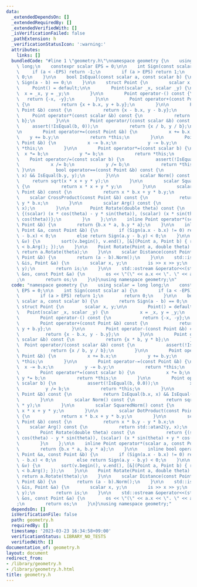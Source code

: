 ```yaml
---
data:
  _extendedDependsOn: []
  _extendedRequiredBy: []
  _extendedVerifiedWith: []
  _isVerificationFailed: false
  _pathExtension: h
  _verificationStatusIcon: ':warning:'
  attributes:
    links: []
  bundledCode: "#line 1 \"geometry.h\"\nnamespace geometry {\n    using scalar = long\
    \ long;\n    constexpr scalar EPS = 0;\n\n    int Sign(const scalar a) {\n   \
    \     if (a < -EPS) return -1;\n        if (a > EPS) return 1;\n        return\
    \ 0;\n    }\n\n    bool IsEqual(const scalar a, const scalar b) {\n        return\
    \ Sign(a - b) == 0;\n    }\n\n    struct Point {\n        scalar x, y;\n\n   \
    \     Point() = default;\n\n        Point(scalar _x, scalar _y) {\n          \
    \  x = _x, y = _y;\n        }\n\n        Point operator-() const {\n         \
    \   return {-x, -y};\n        }\n\n        Point operator+(const Point &b) const\
    \ {\n            return {x + b.x, y + b.y};\n        }\n\n        Point operator-(const\
    \ Point &b) const {\n            return {x - b.x, y - b.y};\n        }\n\n   \
    \     Point operator*(const scalar &b) const {\n            return {x * b, y *\
    \ b};\n        }\n\n        Point operator/(const scalar &b) const {\n       \
    \     assert(!IsEqual(b, 0));\n            return {x / b, y / b};\n        }\n\
    \n        Point operator+=(const Point &b) {\n            x += b.x;\n        \
    \    y += b.y;\n            return *this;\n        }\n\n        Point operator-=(const\
    \ Point &b) {\n            x -= b.x;\n            y -= b.y;\n            return\
    \ *this;\n        }\n\n        Point operator*=(const scalar b) {\n          \
    \  x *= b;\n            y *= b;\n            return *this;\n        }\n\n    \
    \    Point operator/=(const scalar b) {\n            assert(!IsEqual(b, 0.0));\n\
    \            x /= b;\n            y /= b;\n            return *this;\n       \
    \ }\n\n        bool operator==(const Point &b) const {\n            return IsEqual(b.x,\
    \ x) && IsEqual(b.y, y);\n        }\n\n        scalar Norm() const {\n       \
    \     return sqrt(x * x + y * y);\n        }\n\n        scalar SquaredNorm() const\
    \ {\n            return x * x + y * y;\n        }\n\n        scalar DotProduct(const\
    \ Point &b) const {\n            return x * b.x + y * b.y;\n        }\n\n    \
    \    scalar CrossProduct(const Point &b) const {\n            return x * b.y -\
    \ y * b.x;\n        }\n\n        scalar Arg() const {\n            return std::atan2(y,\
    \ x);\n        }\n\n        Point Rotate(double theta) const {\n            return\
    \ {(scalar) (x * cos(theta) - y * sin(theta)), (scalar) (x * sin(theta) + y *\
    \ cos(theta))};\n        }\n    };\n\n    inline Point operator*(scalar a, const\
    \ Point &b) {\n        return {b.x * a, b.y * a};\n    }\n\n    inline bool operator<(const\
    \ Point &a, const Point &b) {\n        if (Sign(a.x - b.x) != 0) return Sign(a.x\
    \ - b.x) < 0;\n        else return Sign(a.y - b.y) < 0;\n    }\n\n    void SortByArgument(std::vector<Point>\
    \ &v) {\n        sort(v.begin(), v.end(), [&](Point a, Point b) { return a.Arg()\
    \ < b.Arg(); });\n    }\n\n    Point Rotate(Point a, double theta) {\n       \
    \ return a.Rotate(theta);\n    }\n\n    scalar Distance(const Point &a, const\
    \ Point &b) {\n        return (a - b).Norm();\n    }\n\n    std::istream &operator>>(std::istream\
    \ &is, Point &a) {\n        scalar x, y;\n        is >> x >> y;\n        a = Point(x,\
    \ y);\n        return is;\n    }\n\n    std::ostream &operator<<(std::ostream\
    \ &os, const Point &a) {\n        os << \"(\" << a.x << \". \" << a.y << \")\"\
    ;\n        return os;\n    }\n}\nusing namespace geometry;\n"
  code: "namespace geometry {\n    using scalar = long long;\n    constexpr scalar\
    \ EPS = 0;\n\n    int Sign(const scalar a) {\n        if (a < -EPS) return -1;\n\
    \        if (a > EPS) return 1;\n        return 0;\n    }\n\n    bool IsEqual(const\
    \ scalar a, const scalar b) {\n        return Sign(a - b) == 0;\n    }\n\n   \
    \ struct Point {\n        scalar x, y;\n\n        Point() = default;\n\n     \
    \   Point(scalar _x, scalar _y) {\n            x = _x, y = _y;\n        }\n\n\
    \        Point operator-() const {\n            return {-x, -y};\n        }\n\n\
    \        Point operator+(const Point &b) const {\n            return {x + b.x,\
    \ y + b.y};\n        }\n\n        Point operator-(const Point &b) const {\n  \
    \          return {x - b.x, y - b.y};\n        }\n\n        Point operator*(const\
    \ scalar &b) const {\n            return {x * b, y * b};\n        }\n\n      \
    \  Point operator/(const scalar &b) const {\n            assert(!IsEqual(b, 0));\n\
    \            return {x / b, y / b};\n        }\n\n        Point operator+=(const\
    \ Point &b) {\n            x += b.x;\n            y += b.y;\n            return\
    \ *this;\n        }\n\n        Point operator-=(const Point &b) {\n          \
    \  x -= b.x;\n            y -= b.y;\n            return *this;\n        }\n\n\
    \        Point operator*=(const scalar b) {\n            x *= b;\n           \
    \ y *= b;\n            return *this;\n        }\n\n        Point operator/=(const\
    \ scalar b) {\n            assert(!IsEqual(b, 0.0));\n            x /= b;\n  \
    \          y /= b;\n            return *this;\n        }\n\n        bool operator==(const\
    \ Point &b) const {\n            return IsEqual(b.x, x) && IsEqual(b.y, y);\n\
    \        }\n\n        scalar Norm() const {\n            return sqrt(x * x + y\
    \ * y);\n        }\n\n        scalar SquaredNorm() const {\n            return\
    \ x * x + y * y;\n        }\n\n        scalar DotProduct(const Point &b) const\
    \ {\n            return x * b.x + y * b.y;\n        }\n\n        scalar CrossProduct(const\
    \ Point &b) const {\n            return x * b.y - y * b.x;\n        }\n\n    \
    \    scalar Arg() const {\n            return std::atan2(y, x);\n        }\n\n\
    \        Point Rotate(double theta) const {\n            return {(scalar) (x *\
    \ cos(theta) - y * sin(theta)), (scalar) (x * sin(theta) + y * cos(theta))};\n\
    \        }\n    };\n\n    inline Point operator*(scalar a, const Point &b) {\n\
    \        return {b.x * a, b.y * a};\n    }\n\n    inline bool operator<(const\
    \ Point &a, const Point &b) {\n        if (Sign(a.x - b.x) != 0) return Sign(a.x\
    \ - b.x) < 0;\n        else return Sign(a.y - b.y) < 0;\n    }\n\n    void SortByArgument(std::vector<Point>\
    \ &v) {\n        sort(v.begin(), v.end(), [&](Point a, Point b) { return a.Arg()\
    \ < b.Arg(); });\n    }\n\n    Point Rotate(Point a, double theta) {\n       \
    \ return a.Rotate(theta);\n    }\n\n    scalar Distance(const Point &a, const\
    \ Point &b) {\n        return (a - b).Norm();\n    }\n\n    std::istream &operator>>(std::istream\
    \ &is, Point &a) {\n        scalar x, y;\n        is >> x >> y;\n        a = Point(x,\
    \ y);\n        return is;\n    }\n\n    std::ostream &operator<<(std::ostream\
    \ &os, const Point &a) {\n        os << \"(\" << a.x << \". \" << a.y << \")\"\
    ;\n        return os;\n    }\n}\nusing namespace geometry;"
  dependsOn: []
  isVerificationFile: false
  path: geometry.h
  requiredBy: []
  timestamp: '2023-03-23 16:34:58+09:00'
  verificationStatus: LIBRARY_NO_TESTS
  verifiedWith: []
documentation_of: geometry.h
layout: document
redirect_from:
- /library/geometry.h
- /library/geometry.h.html
title: geometry.h
---
```

